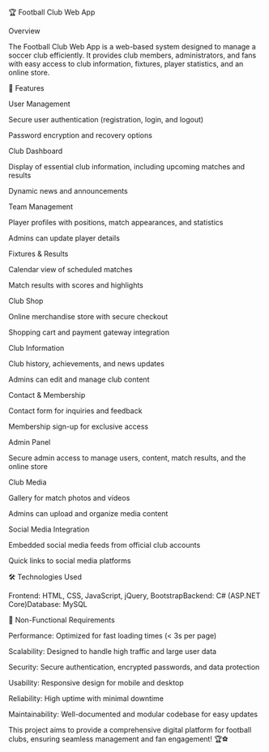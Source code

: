 🏆 Football Club Web App

Overview

The Football Club Web App is a web-based system designed to manage a soccer club efficiently. It provides club members, administrators, and fans with easy access to club information, fixtures, player statistics, and an online store.

🚀 Features

User Management

Secure user authentication (registration, login, and logout)

Password encryption and recovery options

Club Dashboard

Display of essential club information, including upcoming matches and results

Dynamic news and announcements

Team Management

Player profiles with positions, match appearances, and statistics

Admins can update player details

Fixtures & Results

Calendar view of scheduled matches

Match results with scores and highlights

Club Shop

Online merchandise store with secure checkout

Shopping cart and payment gateway integration

Club Information

Club history, achievements, and news updates

Admins can edit and manage club content

Contact & Membership

Contact form for inquiries and feedback

Membership sign-up for exclusive access

Admin Panel

Secure admin access to manage users, content, match results, and the online store

Club Media

Gallery for match photos and videos

Admins can upload and organize media content

Social Media Integration

Embedded social media feeds from official club accounts

Quick links to social media platforms

🛠️ Technologies Used

Frontend: HTML, CSS, JavaScript, jQuery, BootstrapBackend: C# (ASP.NET Core)Database: MySQL

🔧 Non-Functional Requirements

Performance: Optimized for fast loading times (< 3s per page)

Scalability: Designed to handle high traffic and large user data

Security: Secure authentication, encrypted passwords, and data protection

Usability: Responsive design for mobile and desktop

Reliability: High uptime with minimal downtime

Maintainability: Well-documented and modular codebase for easy updates

This project aims to provide a comprehensive digital platform for football clubs, ensuring seamless management and fan engagement! 🏆⚽

